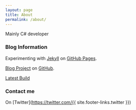 ```yaml
---
layout: page
title: About
permalink: /about/
---
```


Mainly C# developer

### Blog Information

Experimenting with [Jekyll](https://jekyllrb.com/) on [GitHub Pages](https://pages.github.com/).

[Blog Project](https://github.com/idiotandrobot/blog) on [GitHub](https://github.com).

[Latest Build](https://github.com/idiotandrobot/blog/actions)

### Contact me

On [Twitter](https://twitter.com/{{ site.footer-links.twitter }})
